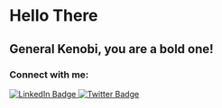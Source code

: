 # Hello There 
## General Kenobi, you are a bold one!

<h3 align="left">Connect with me:</h3>
<div id="badges">
  <a href="[your-linkedin-URL](https://www.linkedin.com/in/pranav-krishna-95b989234/)">
    <img src="https://img.shields.io/badge/LinkedIn-blue?style=for-the-badge&logo=linkedin&logoColor=white" alt="LinkedIn Badge"/>
  </a>
  <a href="https://twitter.com/Roddy0214">
    <img src="https://img.shields.io/badge/Twitter-blue?style=for-the-badge&logo=twitter&logoColor=white" alt="Twitter Badge"/>
  </a>
</div>
